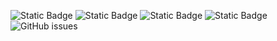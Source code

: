 ![Static Badge](https://img.shields.io/badge/blacklists-60-000000) ![Static Badge](https://img.shields.io/badge/blacklisted-2522338-cc0000) ![Static Badge](https://img.shields.io/badge/whitelisted-2244-00CC00) ![Static Badge](https://img.shields.io/badge/streaming_blacklist-28107-000000) ![GitHub issues](https://img.shields.io/github/issues/fabriziosalmi/blacklists)
